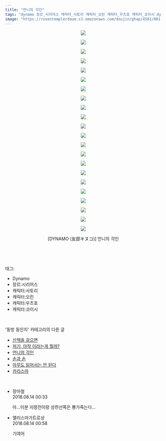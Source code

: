 ```yaml
---
title: "언니의 각인"
tags: "dynamo 장르_시리어스 캐릭터_사토리 캐릭터_오린 캐릭터_우츠호 캐릭터_코이시 dynamo 友部キヌコ 동방_동인지"
image: "https://rosentemplerdaum.s3.amazonaws.com/doujin/ghap/4581/001.jpg"
---
```

<div class="article">
<p style="text-align: center; clear: none; float: none;"><img src="{{ site.imgserver10 }}/ghap/4581/001.jpg"/></p>
<p style="text-align: center; clear: none; float: none;"><img src="{{ site.imgserver10 }}/ghap/4581/002.jpg"/></p>
<p style="text-align: center; clear: none; float: none;"><img src="{{ site.imgserver10 }}/ghap/4581/003.jpg"/></p>
<p style="text-align: center; clear: none; float: none;"><img src="{{ site.imgserver10 }}/ghap/4581/004.jpg"/></p>
<p style="text-align: center; clear: none; float: none;"><img src="{{ site.imgserver10 }}/ghap/4581/005.jpg"/></p>
<p style="text-align: center; clear: none; float: none;"><img src="{{ site.imgserver10 }}/ghap/4581/006.jpg"/></p>
<p style="text-align: center; clear: none; float: none;"><img src="{{ site.imgserver10 }}/ghap/4581/007.jpg"/></p>
<p style="text-align: center; clear: none; float: none;"><img src="{{ site.imgserver10 }}/ghap/4581/008.jpg"/></p>
<p style="text-align: center; clear: none; float: none;"><img src="{{ site.imgserver10 }}/ghap/4581/009.jpg"/></p>
<p style="text-align: center; clear: none; float: none;"><img src="{{ site.imgserver10 }}/ghap/4581/010.jpg"/></p>
<p style="text-align: center; clear: none; float: none;"><img src="{{ site.imgserver10 }}/ghap/4581/011.jpg"/></p>
<p style="text-align: center; clear: none; float: none;"><img src="{{ site.imgserver10 }}/ghap/4581/012.jpg"/></p>
<p style="text-align: center; clear: none; float: none;"><img src="{{ site.imgserver10 }}/ghap/4581/013.jpg"/></p>
<p style="text-align: center; clear: none; float: none;"><img src="{{ site.imgserver10 }}/ghap/4581/014.jpg"/></p>
<p style="text-align: center; clear: none; float: none;"><img src="{{ site.imgserver10 }}/ghap/4581/015.jpg"/></p>
<p style="text-align: center; clear: none; float: none;"><img src="{{ site.imgserver10 }}/ghap/4581/016.jpg"/></p>
<p style="text-align: center; clear: none; float: none;"><img src="{{ site.imgserver10 }}/ghap/4581/017.jpg"/></p>
<p style="text-align: center; clear: none; float: none;"><img src="{{ site.imgserver10 }}/ghap/4581/018.jpg"/></p>
<p style="text-align: center; clear: none; float: none;"><img src="{{ site.imgserver10 }}/ghap/4581/019.jpg"/></p>
<p style="text-align: center; clear: none; float: none;"><img src="{{ site.imgserver10 }}/ghap/4581/020.jpg"/></p>
<p style="text-align: center; clear: none; float: none;"><img src="{{ site.imgserver10 }}/ghap/4581/021.jpg"/></p>
<p style="text-align: center; clear: none; float: none;"><img src="{{ site.imgserver10 }}/ghap/4581/022.jpg"/></p>
<p style="text-align: center; clear: none; float: none;">[DYNAMO (友部キヌコ)] 언니의 각인</p>
<p><br/></p>
</div><br/>
<div class="tagTrail">
<p>태그: </p>
<ul>
<li>Dynamo</li>
<li>장르:시리어스</li>
<li>캐릭터:사토리</li>
<li>캐릭터:오린</li>
<li>캐릭터:우츠호</li>
<li>캐릭터:코이시</li>
</ul>
</div><br/>
<div class="another">
<p>'동방 동인지' 카테고리의 다른 글</p>
<ul>
<li><a href="/ghap_4583">산책을 걸으면</a></li>
<li><a href="/ghap_4582">저기, 야작 이라는게 뭘까?</a></li>
<li><a href="/ghap_4581">언니의 각인</a></li>
<li><a href="/ghap_4579">손과 손</a></li>
<li><a href="/ghap_4578">아무도 읽어서는 안 된다</a></li>
<li><a href="/ghap_4577">카리스마</a></li>
</ul>
</div><br/>
<div class="cb_module cb_fluid">
<div class="cb_wrt cb_profile">
<div class="comment">
<ul>
<li class="cb_thumb_off" id="comment15307700">
<div class="cb_comment_area">
<div class="cb_info_area">
<div class="cb_section">
<span class="cb_nick_name">장마철</span>
</div>
<div class="cb_section">
<span class="cb_date">2018.08.14 00:33 </span>
</div>
</div>
<div class="cb_dsc_comment">
<p class="cb_dsc">
											아...이분 지령전이랑 성련선쪽은 뿅가죽는다...
										</p>
</div>
</div></li>
<li class="cb_thumb_off" id="comment15307720">
<div class="cb_comment_area">
<div class="cb_info_area">
<div class="cb_section">
<span class="cb_nick_name">앨리스마가트로상</span>
</div>
<div class="cb_section">
<span class="cb_date">2018.08.14 00:58 </span>
</div>
</div>
<div class="cb_dsc_comment">
<p class="cb_dsc">
											기여어
										</p>
</div>
</div></li>
</ul>
</div>
</div><!-- commentList close -->
</div><br/>
